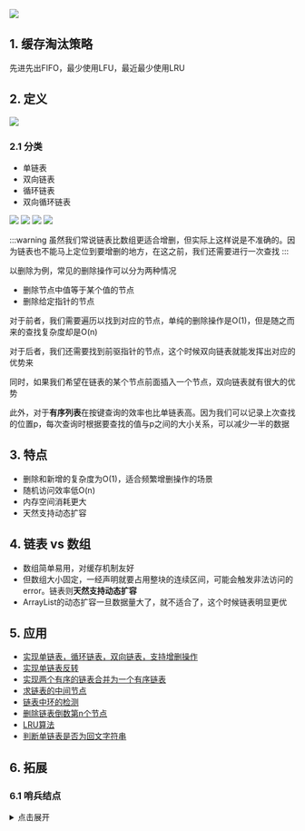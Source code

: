 ![](https://static001.geekbang.org/resource/image/aa/25/aa5000d3a2079c75a5cbe32772d52625.jpg)

## 1. 缓存淘汰策略

先进先出FIFO，最少使用LFU，最近最少使用LRU

## 2. 定义

![](https://static001.geekbang.org/resource/image/d5/cd/d5d5bee4be28326ba3c28373808a62cd.jpg)

### 2.1 分类

* 单链表
* 双向链表
* 循环链表
* 双向循环链表

![](https://static001.geekbang.org/resource/image/b9/eb/b93e7ade9bb927baad1348d9a806ddeb.jpg)
![](https://static001.geekbang.org/resource/image/86/55/86cb7dc331ea958b0a108b911f38d155.jpg)
![](https://static001.geekbang.org/resource/image/cb/0b/cbc8ab20276e2f9312030c313a9ef70b.jpg)
![](https://static001.geekbang.org/resource/image/d1/91/d1665043b283ecdf79b157cfc9e5ed91.jpg)

:::warning
虽然我们常说链表比数组更适合增删，但实际上这样说是不准确的。因为链表也不能马上定位到要增删的地方，在这之前，我们还需要进行一次查找
:::

以删除为例，常见的删除操作可以分为两种情况

* 删除节点中值等于某个值的节点
* 删除给定指针的节点

对于前者，我们需要遍历以找到对应的节点，单纯的删除操作是O(1)，但是随之而来的查找复杂度却是O(n)

对于后者，我们还需要找到前驱指针的节点，这个时候双向链表就能发挥出对应的优势来

同时，如果我们希望在链表的某个节点前面插入一个节点，双向链表就有很大的优势

此外，对于**有序列表**在按键查询的效率也比单链表高。因为我们可以记录上次查找的位置p，每次查询时根据要查找的值与p之间的大小关系，可以减少一半的数据

## 3. 特点

* 删除和新增的复杂度为O(1)，适合频繁增删操作的场景
* 随机访问效率低O(n)
* 内存空间消耗更大
* 天然支持动态扩容

## 4. 链表 vs 数组

* 数组简单易用，对缓存机制友好
* 但数组大小固定，一经声明就要占用整块的连续区间，可能会触发非法访问的error。链表则**天然支持动态扩容**
* ArrayList的动态扩容一旦数据量大了，就不适合了，这个时候链表明显更优

## 5. 应用

* [实现单链表，循环链表，双向链表，支持增删操作](https://github.com/luvsunlight/algorithm/blob/master/%E9%93%BE%E8%A1%A8/baseLinkedLists.md)
* [实现单链表反转](https://github.com/luvsunlight/algorithm/blob/master/%E9%93%BE%E8%A1%A8/reverseLinkedList.md)
* [实现两个有序的链表合并为一个有序链表](https://github.com/luvsunlight/algorithm/blob/master/%E9%93%BE%E8%A1%A8/mergeSortedLinkedList.md)
* [求链表的中间节点](https://github.com/luvsunlight/algorithm/blob/master/%E9%93%BE%E8%A1%A8/getMiddleNode.md)
* [链表中环的检测](https://github.com/luvsunlight/algorithm/blob/master/%E9%93%BE%E8%A1%A8/detectCycle.md)
* [删除链表倒数第n个节点](https://github.com/luvsunlight/algorithm/blob/master/%E9%93%BE%E8%A1%A8/deleteInverseNode.md)
* [LRU算法](https://github.com/luvsunlight/algorithm/blob/master/%E9%93%BE%E8%A1%A8/LRU.md)
* [判断单链表是否为回文字符串](https://github.com/luvsunlight/algorithm/blob/master/%E9%93%BE%E8%A1%A8/isLinkedListAPalindrome.md)

## 6. 拓展

### 6.1 哨兵结点

<details>
<summary>点击展开</summary>

> 无哨兵

```
// 在数组 a 中，查找 key，返回 key 所在的位置
// 其中，n 表示数组 a 的长度
int find(char* a, int n, char key) {
  // 边界条件处理，如果 a 为空，或者 n<=0，说明数组中没有数据，就不用 while 循环比较了
  if(a == null || n <= 0) {
    return -1;
  }
  
  int i = 0;
  // 这里有两个比较操作：i<n 和 a[i]==key.
  while (i < n) {
    if (a[i] == key) {
      return i;
    }
    ++i;
  }
  
  return -1;
}
```

> 有哨兵

```
// 在数组 a 中，查找 key，返回 key 所在的位置
// 其中，n 表示数组 a 的长度
// 我举 2 个例子，你可以拿例子走一下代码
// a = {4, 2, 3, 5, 9, 6}  n=6 key = 7
// a = {4, 2, 3, 5, 9, 6}  n=6 key = 6
int find(char* a, int n, char key) {
  if(a == null || n <= 0) {
    return -1;
  }
  
  // 这里因为要将 a[n-1] 的值替换成 key，所以要特殊处理这个值
  if (a[n-1] == key) {
    return n-1;
  }
  
  // 把 a[n-1] 的值临时保存在变量 tmp 中，以便之后恢复。tmp=6。
  // 之所以这样做的目的是：希望 find() 代码不要改变 a 数组中的内容
  char tmp = a[n-1];
  // 把 key 的值放到 a[n-1] 中，此时 a = {4, 2, 3, 5, 9, 7}
  a[n-1] = key;
  
  int i = 0;
  // while 循环比起代码一，少了 i<n 这个比较操作
  while (a[i] != key) {
    ++i;
  }
  
  // 恢复 a[n-1] 原来的值, 此时 a= {4, 2, 3, 5, 9, 6}
  a[n-1] = tmp;
  
  if (i == n-1) {
    // 如果 i == n-1 说明，在 0...n-2 之间都没有 key，所以返回 -1
    return -1;
  } else {
    // 否则，返回 i，就是等于 key 值的元素的下标
    return i;
  }
}
```
</details>





